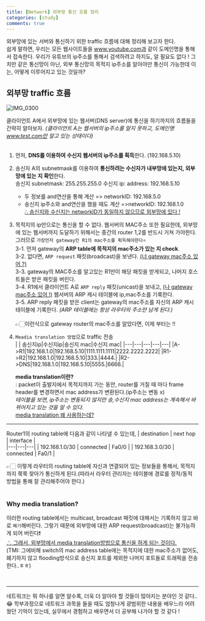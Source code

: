 ```yaml
---
title: [Network] 외부망 통신 흐름 정리
categories: [study]
comments: true
---
```


외부망에 있는 서버와 통신하기 위한 traffic 흐름에 대해 정리해 보고자 한다.  
쉽게 말하면, 우리는 모든 웹사이트들을 www.youtube.com과 같이 도메인명을 통해서 접속한다. 우리가 유튜브의 ip주소를 통해서 검색하려고 하지도, 알 필요도 없다 ! 그치만 같은 통신망이 아닌, 외부 통신망의 목적지 ip주소를 알아야만 통신이 가능한데 이는, 어떻게 이루어지고 있는 것일까?


## 외부망 traffic 흐름
![IMG_0300](https://user-images.githubusercontent.com/37920535/107878549-c3ceb680-6f16-11eb-8457-a24449e76089.jpg)

클라이언트 A에서 외부망에 있는 웹서버(DNS server)에 통신을 하기까지의 흐름들을 간략히 알아보자. 
*(클라이언트 A는 웹서버의 ip주소를 알지 못하고, 도메인명 www.test.com만 알고 있는 상태이다)*   
<br>
1. 먼저, **DNS를 이용하여 수신지 웹서버의 ip주소를 획득**한다. (192.168.5.10)
1. 송신자 A의 subnetmask를 이용하여 **통신하려는 수신자가 내부망에 있는지, 외부망에 있는 지 확인**한다.  
송신지 subnetmask: 255.255.255.0
수신지 ip: address: 192.168.5.10  
    - 두 정보를 and연산을 통해 계산 => networkID: 192.168.5.0  
    - 송신지 ip주소와 and연산을 했을 때도 계산 =>networkID: 192.168.1.0  
<u>∴ 송신지와 수신지는 networkID가 동일하지 않으므로 외부망에 있다 !</u>
1. 목적지의 ip만으로는 통신을 할 수 없다. 웹서버의 MAC주소 또한 필요한데, 외부망에 있는 웹서버까지 도달하기 위해서는 중간의 router 1,2를 반드시 거쳐 가야한다. 그러므로 `가장먼저 gateway인 R1의 mac주소를 획득해야한다⭐️`   
    3-1. 먼저 gateway의 **ARP table에 목적지의 mac주소가 있는 지 check**.  
    3-2. 없다면, `ARP request` 패킷(broadcast)을 보낸다. <u>(너 gateway mac주소 있어 ?)</u>  
    3-3. gateway의 MAC주소를 알고있는 R1만이 해당 패킷을 받게되고, 나머지 호스트들은 받은 패킷을 버린다.  
    3-4. R1에서 클라이언트 A로 `ARP reply` 패킷(unicast)을 보내고, <u>(나 gateway mac주소 있어 !)</u> 웹서버의 ARP 캐시 테이블에 ip,mac주소를 기록한다.  
    3-5. ARP reply 패킷을 받은 client는 gateway의 mac주소를 자신의 ARP 캐시 테이블에 기록한다. *(ARP 테이블에는 항상 라우터의 주소만 남게 된다.)*
    <br>
    <br>
👉🏻이런식으로 gateway router의 mac주소를 알았다면, 이제 부터는 !!
1. `Meadia translation 방법`으로 traffic 전송  
    | | 송신지ip|수신지ip|송신지 mac|수신지 mac|
    |---|---|---|---|---|
    |A->R1|192.168.1.0|192.168.5.10|1111.1111.1111|2222.2222.2222|
    |R1->R2|192.168.1.0|192.168.5.10|333.|4444.|
    |R2->DNS|192.168.1.0|192.168.5.10|5555.|6666.|

    **media translation이란?**  
    : packet이 출발지에서 목적지까지 가는 동안, router를 거칠 때 마다 frame header를 변경하면서 mac address가 변환된다.(ip주소는 변동 x)  
    *테이블을 보면, ip주소는 변동되지 않지만 송,수신지 mac address는 계속해서 바뀌어지고 있는 것을 알 수 있다.*  
    [media translation 왜 사용하는데?](#why-media-translation?)


---
Router1의 routing table에 다음과 같이 나타낼 수 있는데, 
| destination | next hop | interface |  
|---|---|---|
| 192.168.1.0/30 | connected | Fa0/0 |
| 192.168.3.0/30 | connected | Fa0/1 |

👉🏻 이렇게 라우터의 routing table에 자신과 연결되어 있는 정보들을 통해서, 목적지까지 쭉쭉 찾아가 통신하게 된다.(따라서 라우터 관리자는 테이블에 경로를 정적/동적 방법을 통해 잘 관리해주어야 한다.)  
<br>

### Why media translation?
이러한 routing table에서는 multicast, broadcast 패킷에 대해서는 기록하지 않고 바로 `폐기`해버린다. 그렇기 때문에 외부망에 대한 ARP request(broadcast)는 불가능하게 되어 버린다❗️  
<u>∴ 그래서, 외부망에서 media translation방법으로 통신을 하게 되는 것이다.</u>  
(TMI: 그에비해 switch의 mac address table에는 목적지에 대한 mac주소가 없어도, 폐기하지 않고 flooding방식으로 송신지 포트를 제외한 나머지 포트들로 트래픽을 전송한다..ㅎㅎ)


<br>

---

네트워크는 뭐 하나를 알면 알수록, 더욱 더 알아야 할 것들이 많아지는 분야인 것 같다..😂   학부과정으로 네트워크 과목을 들을 때도 엄청나게 광범위한 내용을 배우느라 어려웠던 기억이 있는데, 실무에서 경험하고 배우면서 더 공부해 나가야 할 것 같다 !